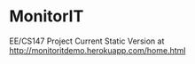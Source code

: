 # MonitorIT
EE/CS147 Project
Current Static Version at http://monitoritdemo.herokuapp.com/home.html
